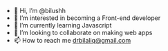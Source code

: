 - 👋 Hi, I’m @bilushh
- 👀 I’m interested in becoming a Front-end developer
- 🌱 I’m currently learning Javascript
- 💞️ I’m looking to collaborate on making web apps
- 📫 How to reach me drbilaliq@gmail.com

<!---
bilushh/bilushh is a ✨ special ✨ repository because its `README.md` (this file) appears on your GitHub profile.
You can click the Preview link to take a look at your changes.
--->
